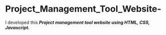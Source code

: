 # Project_Management_Tool_Website-
I developed this <i><b> Project management tool website<b><i> using HTML, CSS, Javascript. 

